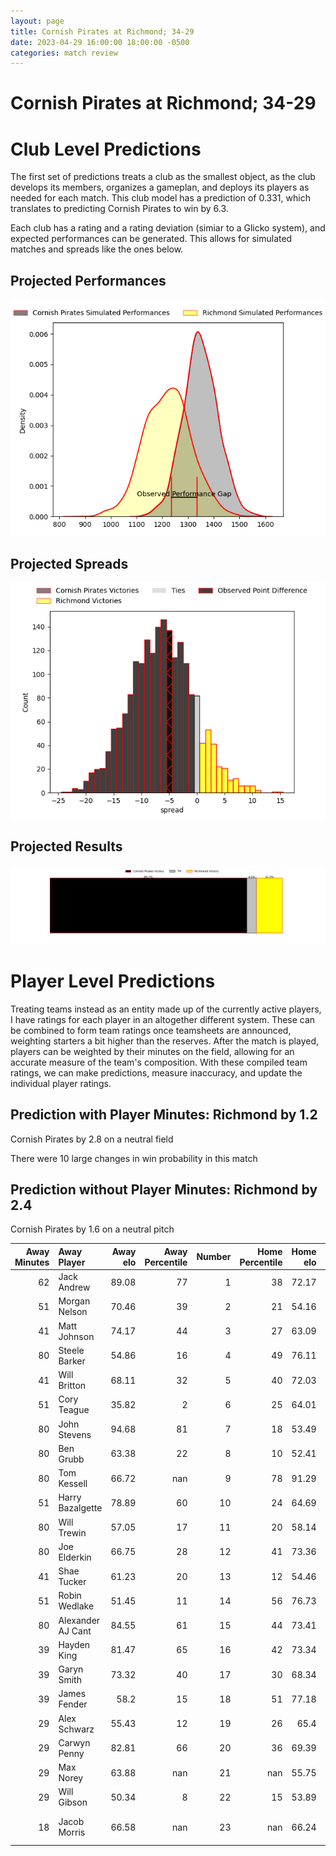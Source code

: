 ```yaml
---  
layout: page  
title: Cornish Pirates at Richmond; 34-29  
date: 2023-04-29 16:00:00 18:00:00 -0500  
categories: match review  
---
```

# Cornish Pirates at Richmond; 34-29

# Club Level Predictions


The first set of predictions treats a club as the smallest object, as the club develops its members, organizes a gameplan, and deploys its players as needed for each match. This club model has a prediction of 0.331, which translates to predicting Cornish Pirates to win by 6.3.

Each club has a rating and a rating deviation (simiar to a Glicko system), and expected performances can be generated. This allows for simulated matches and spreads like the ones below.
## Projected Performances


![Projected Performances](plots/performances_2023-04-29-Richmond-CornishPirates.png)
## Projected Spreads


![Projected Spreads](plots/spreads_2023-04-29-Richmond-CornishPirates.png)
## Projected Results


![Projected Results](plots/resultbar_2023-04-29-Richmond-CornishPirates.png)
# Player Level Predictions


Treating teams instead as an entity made up of the currently active players, I have ratings for each player in an altogether different system. These can be combined to form team ratings once teamsheets are announced, weighting starters a bit higher than the reserves. After the match is played, players can be weighted by their minutes on the field, allowing for an accurate measure of the team's composition. With these compiled team ratings, we can make predictions, measure inaccuracy, and update the individual player ratings.
## Prediction with Player Minutes: Richmond by 1.2


Cornish Pirates by 2.8 on a neutral field

There were 10 large changes in win probability in this match
## Prediction without Player Minutes: Richmond by 2.4


Cornish Pirates by 1.6 on a neutral pitch



|   Away Minutes | Away Player       |   Away elo |   Away Percentile |   Number |   Home Percentile |   Home elo | Home Player            |   Home Minutes |
|---------------:|:------------------|-----------:|------------------:|---------:|------------------:|-----------:|:-----------------------|---------------:|
|             62 | Jack Andrew       |      89.08 |                77 |        1 |                38 |      72.17 | Conor Maguire          |             51 |
|             51 | Morgan Nelson     |      70.46 |                39 |        2 |                21 |      54.16 | Joseph Vajner          |             60 |
|             41 | Matt Johnson      |      74.17 |                44 |        3 |                27 |      63.09 | Ntinga Mpiko           |             57 |
|             80 | Steele Barker     |      54.86 |                16 |        4 |                49 |      76.11 | Rhys Anstey            |             68 |
|             41 | Will Britton      |      68.11 |                32 |        5 |                40 |      72.03 | Tevita Cavubati        |             62 |
|             51 | Cory Teague       |      35.82 |                 2 |        6 |                25 |      64.01 | David Massey           |             80 |
|             80 | John Stevens      |      94.68 |                81 |        7 |                18 |      53.49 | Lucas Brooke           |             80 |
|             80 | Ben Grubb         |      63.38 |                22 |        8 |                10 |      52.41 | Jake Monson            |             51 |
|             80 | Tom Kessell       |      66.72 |               nan |        9 |                78 |      91.29 | James Lennon           |             51 |
|             51 | Harry Bazalgette  |      78.89 |                60 |       10 |                24 |      64.69 | Alex Burrage           |             80 |
|             80 | Will Trewin       |      57.05 |                17 |       11 |                20 |      58.14 | Raz Patel              |             80 |
|             80 | Joe Elderkin      |      66.75 |                28 |       12 |                41 |      73.36 | Craig Duncan           |             80 |
|             41 | Shae Tucker       |      61.23 |                20 |       13 |                12 |      54.46 | Paddy Case             |             80 |
|             51 | Robin Wedlake     |      51.45 |                11 |       14 |                56 |      76.73 | Zuriel Makele          |             62 |
|             80 | Alexander AJ Cant |      84.55 |                61 |       15 |                44 |      73.41 | Alexander O'Meara      |             80 |
|             39 | Hayden King       |      81.47 |                65 |       16 |                42 |      73.34 | George Cave            |             29 |
|             39 | Garyn Smith       |      73.32 |                40 |       17 |                30 |      68.34 | Mark Bright            |             29 |
|             39 | James Fender      |      58.2  |                15 |       18 |                51 |      77.18 | Jack Stafford          |             29 |
|             29 | Alex Schwarz      |      55.43 |                12 |       19 |                26 |      65.4  | Jimmy Litchfield       |             23 |
|             29 | Carwyn Penny      |      82.81 |                66 |       20 |                36 |      69.39 | Alexander Post         |             20 |
|             29 | Max Norey         |      63.88 |               nan |       21 |               nan |      55.75 | George Nugent          |             18 |
|             29 | Will Gibson       |      50.34 |                 8 |       22 |                15 |      53.89 | Jack Walsh             |             18 |
|             18 | Jacob Morris      |      66.58 |               nan |       23 |               nan |      66.24 | Bailey Marshall-Telfer |             12 |

